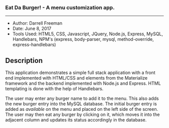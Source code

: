 ### Eat Da Burger! - A menu customization app.
***

- Author:  Darrell Freeman
- Date: June 8, 2017
- Tools Used:  HTML5, CSS, Javascript, JQuery, Node.js, Express, MySQL, Handlebars, NPM's (express, body-parser, mysql, method-override, express-handlebars)


## Description

This application demonstrates a simple full stack application with a front end implemented with HTML/CSS and elements from the Materialize framework and the backend implemented with Node.js and Express. HTML templating is done with the help of Handlebars.

The user may enter any burger name to add it to the menu. This also adds the new burger entry into the MySQL database. The initial burger entry is added as *available* on the menu and placed on the left side of the screen. The user may then eat any burger by clicking on it, which moves it into the adjacent column and updates its status accordingly in the database.

